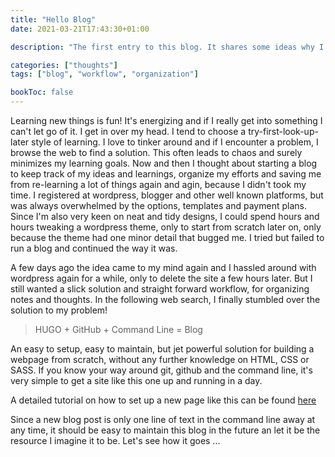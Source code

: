 ```yaml
---
title: "Hello Blog"
date: 2021-03-21T17:43:30+01:00

description: "The first entry to this blog. It shares some ideas why I wanted to start it and how I set it up."

categories: ["thoughts"]
tags: ["blog", "workflow", "organization"]

bookToc: false
---
```


Learning new things is fun! It's energizing and if I really get into something I can't let go of it. I get in over my head. I tend to choose a try-first-look-up-later style of learning. I love to tinker around and if I encounter a problem, I browse the web to find a solution. This often leads to chaos and surely minimizes my learning goals. Now and then I thought about starting a blog to keep track of my ideas and learnings, organize my efforts and saving me from re-learning a lot of things again and agin, because I didn't took my time. I registered at wordpress, blogger and other well known platforms, but was always overwhelmed by the options, templates and payment plans. Since I'm also very keen on neat and tidy designs, I could spend hours and hours tweaking a wordpress theme, only to start from scratch later on, only because the theme had one minor detail that bugged me. I tried but failed to run a blog and continued the way it was.

A few days ago the idea came to my mind again and I hassled around with wordpress again for a while, only to delete the site a few hours later. But I still wanted a slick solution and straight forward workflow, for organizing notes and thoughts. In the following web search, I finally stumbled over the solution to my problem!

> HUGO + GitHub + Command Line = Blog

An easy to setup, easy to maintain, but jet powerful solution for building a webpage from scratch, without any further knowledge on HTML, CSS or SASS. If you know your way around git, github and the command line, it's very simple to get a site like this one up and running in a day.

A detailed tutorial on how to set up a new page like this can be found [here](/docs/tutorials/setup_website.md)

Since a new blog post is only one line of text in the command line away at any time, it should be easy to maintain this blog in the future an let it be the resource I imagine it to be. Let's see how it goes ...
